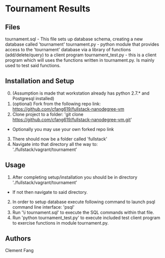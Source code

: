 # Tournament Results

## Files
tournament.sql  - This file sets up database schema, creating a new database called 'tournament'
tournament.py - python module that provides access to the 'tournament' database via a library of functions (add/delete/query) to a client program
tournament_test.py - this is a client program which will uses the functions written in tournament.py. Is mainly used to test said functions.

## Installation and Setup

0. (Assumption is made that workstation already has python 2.7.* and Postgresql installed)
1. (optional) Fork from the following repo link: https://github.com/cfang619/fullstack-nanodegree-vm
2. Clone project to a folder: 'git clone https://github.com/cfang619/fullstack-nanodegree-vm.git'
  * Optionally you may use your own forked repo link
3. There should now be a folder called 'fullstack'
4. Navigate into that directory all the way to: './fullstack/vagrant/tournament'

## Usage
1. After completing setup/installation you should be in directory './fullstack/vagrant/tournament'
  * If not then navigate to said directory.
2. In order to setup database execute following command to launch psql command line interface: 'psql'
3. Run '\i tournament.sql' to execute the SQL commands within that file.
4. Run 'python tournament_test.py' to execute included test client program to exercise functions in module tournament.py.

## Authors
Clement Fang